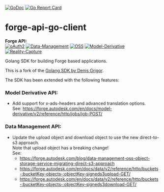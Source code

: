 [![GoDoc](https://godoc.org/github.com/woweh/forge-api-go-client?status.svg)](https://godoc.org/github.com/woweh/forge-api-go-client)
[![Go Report Card](https://goreportcard.com/badge/github.com/woweh/forge-api-go-client)](https://goreportcard.com/report/github.com/woweh/forge-api-go-client)

# forge-api-go-client


**Forge API:**  
[![oAuth2](https://img.shields.io/badge/oAuth2-v2-green.svg)](http://developer-autodesk.github.io/)
[![Data-Management](https://img.shields.io/badge/Data%20Management-v1-green.svg)](http://autodesk-forge.github.io/)
[![OSS](https://img.shields.io/badge/OSS-v2-green.svg)](http://autodesk-forge.github.io/)
[![Model-Derivative](https://img.shields.io/badge/Model%20Derivative-v2-green.svg)](http://autodesk-forge.github.io/)
[![Reality-Capture](https://img.shields.io/badge/Reality%20Capture-v1-green.svg)](http://developer-autodesk.github.io/)


Golang SDK for building Forge based applications.

This is a fork of the [Golang SDK by Denis Grigor](https://github.com/apprentice3d/forge-api-go-client).

The SDK has been extended with the following features:

### Model Derivative API:
- Add support for x-ads-headers and advanced translation options.  
  See: https://forge.autodesk.com/en/docs/model-derivative/v2/reference/http/jobs/job-POST/

### Data Management API:
- Update the upload object and download object to use the new direct-to-s3 approach.  
  Note that upload object has a breaking change!  
  See:
  - https://forge.autodesk.com/blog/data-management-oss-object-storage-service-migrating-direct-s3-approach  
  - https://forge.autodesk.com/en/docs/data/v2/reference/http/buckets-:bucketKey-objects-:objectKey-signeds3upload-GET/
  - https://forge.autodesk.com/en/docs/data/v2/reference/http/buckets-:bucketKey-objects-:objectKey-signeds3download-GET/
